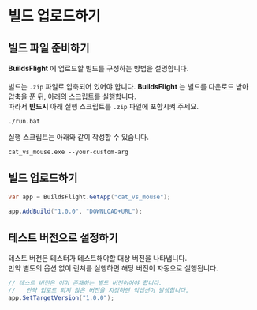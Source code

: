 빌드 업로드하기
====

빌드 파일 준비하기
----
__BuildsFlight__ 에 업로드할 빌드를 구성하는 방법을 설명합니다.<br>
<br>
빌드는 `.zip` 파일로 압축되어 있어야 합니다. __BuildsFlight__ 는 빌드를 다운로드 받아 압축을 푼 뒤, 아래의 스크립트를 실행합니다.<br>
따라서 __반드시__ 아래 실행 스크립트를 `.zip` 파일에 포함시켜 주세요.
```
./run.bat
```
실행 스크립트는 아래와 같이 작성할 수 있습니다.
```
cat_vs_mouse.exe --your-custom-arg
```

빌드 업로드하기
----
```cs
var app = BuildsFlight.GetApp("cat_vs_mouse");

app.AddBuild("1.0.0", "DOWNLOAD+URL");
```


테스트 버전으로 설정하기
----
테스트 버전은 테스터가 테스트해야할 대상 버전을 나타냅니다.<br>
만약 별도의 옵션 없이 런쳐를 실행하면 해당 버전이 자동으로 실행됩니다.

```cs
// 테스트 버전은 이미 존재하는 빌드 버전이어야 합니다.
//   만약 업로드 되지 않은 버전을 지정하면 익셉션이 발생합니다.
app.SetTargetVersion("1.0.0");
```
